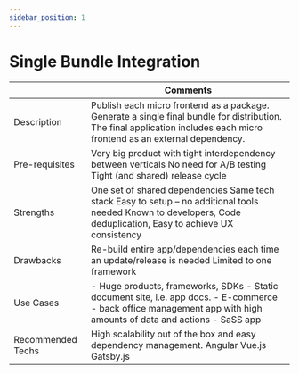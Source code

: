 ```yaml
---
sidebar_position: 1
---
```


# Single Bundle Integration

|                   | Comments                                                                                                                                                                 |
|-------------------|--------------------------------------------------------------------------------------------------------------------------------------------------------------------------|
| Description       | Publish each micro frontend as a package. Generate a single final bundle for distribution. The final application includes each micro frontend as an external dependency. |
| Pre-requisites    | Very big product with tight interdependency between verticals No need for A/B testing Tight (and shared) release cycle                                                   |
| Strengths         | One set of shared dependencies Same tech stack Easy to setup – no additional tools needed Known to developers, Code deduplication, Easy to achieve UX consistency        |
| Drawbacks         | Re-build entire app/dependencies each time an update/release is needed Limited to one framework                                                                          |
| Use Cases         | - Huge products, frameworks, SDKs - Static document site, i.e. app docs. - E-commerce - back office management app with high amounts of data and actions - SaSS app      |
| Recommended Techs | High scalability out of the box and easy dependency management. Angular Vue.js Gatsby.js                                                                                 |